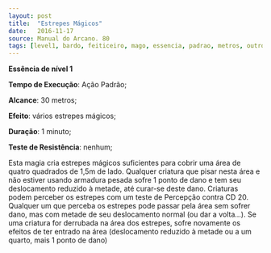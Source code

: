 ```yaml
---
layout: post
title:  "Estrepes Mágicos"
date:   2016-11-17
source: Manual do Arcano. 80
tags: [level1, bardo, feiticeiro, mago, essencia, padrao, metros, outro, minuto, nenhum]
---
```


**Essência de nível 1**

**Tempo de Execução**: Ação Padrão;

**Alcance**: 30 metros;

**Efeito**: vários estrepes mágicos;

**Duração**: 1 minuto;

**Teste de Resistência**:  nenhum;

Esta magia cria estrepes mágicos 
suficientes para cobrir uma área de quatro quadrados de 1,5m de lado. Qualquer criatura que pisar nesta área e não 
estiver usando armadura pesada sofre 1 
ponto de dano e tem seu deslocamento 
reduzido à metade, até curar-se deste 
dano. Criaturas podem perceber os estrepes com um teste de Percepção contra CD 20. Qualquer um que perceba 
os estrepes pode passar pela área sem sofrer dano, mas com metade de seu deslocamento normal (ou dar a volta...). Se 
uma criatura for derrubada na área dos 
estrepes, sofre novamente os efeitos de 
ter entrado na área (deslocamento reduzido à metade ou a um quarto, mais 1 
ponto de dano)